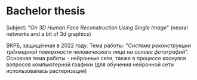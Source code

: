 # Bachelor thesis
Subject: "<i>On 3D Human Face Reconstruction Using Single Image</i>" (neural networks and a bit of 3d graphics)

ВКРБ, защищённая в 2022 году. Тема работы: "<i>Система реконструкции трёхмерной поверхности человеческого лица на основе фотографий</i>". <br/> 
Основная тема работы - нейронные сети, также в процессе коснулся вопросов компьютерной графики (для обучения нейронной сети использовалась растеризация)

